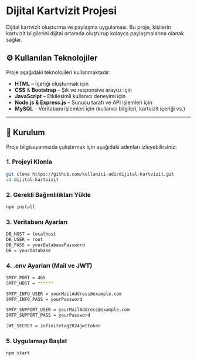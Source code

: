 # Dijital Kartvizit Projesi

Dijital kartvizit oluşturma ve paylaşma uygulaması. Bu proje, kişilerin kartvizit bilgilerini dijital ortamda oluşturup kolayca paylaşmalarına olanak sağlar.

## ⚙️ Kullanılan Teknolojiler

Proje aşağıdaki teknolojileri kullanmaktadır:

- **HTML** – İçeriği oluşturmak için  
- **CSS** & **Bootstrap** – Şık ve responsive arayüz için  
- **JavaScript** – Etkileşimli kullanıcı deneyimi için  
- **Node.js & Express.js** – Sunucu tarafı ve API işlemleri için  
- **MySQL** – Veritabanı işlemleri için (kullanıcı bilgileri, kartvizit içeriği vs.)

---

## 🚀 Kurulum

Proje bilgisayarınızda çalıştırmak için aşağıdaki adımları izleyebilirsiniz:

### 1. Projeyi Klonla

```bash
git clone https://github.com/kullanici-adi/dijital-kartvizit.git
cd dijital-kartvizit
```

### 2. Gerekli Bağımlılıkları Yükle

```bash
npm install
```

### 3. Veritabanı Ayarları

```bash
DB_HOST = localhost
DB_USER = root
DB_PASS = yourDatabasePassword
DB = yourDatabase
```

### 4. .env Ayarları (Mail ve JWT)

```bash
SMTP_PORT = 465
SMTP_HOST = ******

SMTP_INFO_USER = yourMailAddress@example.com
SMTP_INFO_PASS = yourPassword

SMTP_SUPPORT_USER = yourMailAddress@example.com
SMTP_SUPPORT_PASS = yourPassword

JWT_SECRET = infinitetag2024jwttoken
```

### 5. Uygulamayı Başlat
```bash
npm start
```